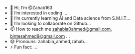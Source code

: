 - 👋 Hi, I’m @Zahab163
- 👀 I’m interested in coding ...
- 🌱 I’m currently learning Ai and Data science from S.M.I.T...
- 💞️ I’m looking to collaborate on Github...
- 📫 How to reach me zahabia0ahmed@gmail.com, bintesahmed8@gmail.com ...
- 😄 Pronouns: zahabia_ahmed,zahab...
- ⚡ Fun fact: ...

<!---
Zahab163/Zahab163 is a ✨ special ✨ repository because its `README.md` (this file) appears on your GitHub profile.
You can click the Preview link to take a look at your changes.
--->
